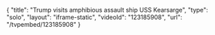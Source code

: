 {
    "title": "Trump visits amphibious assault ship USS Kearsarge",
    "type": "solo",
    "layout": "iframe-static",
    "videoId": "123185908",
    "url": "\/tvpembed\/123185908"
}